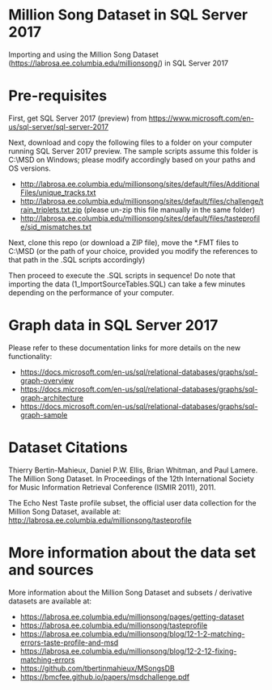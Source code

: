 # Million Song Dataset in SQL Server 2017
Importing and using the Million Song Dataset (https://labrosa.ee.columbia.edu/millionsong/) in SQL Server 2017

# Pre-requisites
First, get SQL Server 2017 (preview) from https://www.microsoft.com/en-us/sql-server/sql-server-2017

Next, download and copy the following files to a folder on your computer running SQL Server 2017 preview. The sample scripts assume this folder is C:\MSD on Windows; please modify accordingly based on your paths and OS versions.

- http://labrosa.ee.columbia.edu/millionsong/sites/default/files/AdditionalFiles/unique_tracks.txt
- http://labrosa.ee.columbia.edu/millionsong/sites/default/files/challenge/train_triplets.txt.zip (please un-zip this file manually in the same folder)
- http://labrosa.ee.columbia.edu/millionsong/sites/default/files/tasteprofile/sid_mismatches.txt

Next, clone this repo (or download a ZIP file), move the *.FMT files to C:\MSD (or the path of your choice, provided you modify the references to that path in the .SQL scripts accordingly) 

Then proceed to execute the .SQL scripts in sequence! Do note that importing the data (1_ImportSourceTables.SQL) can take a few minutes depending on the performance of your computer.

# Graph data in SQL Server 2017
Please refer to these documentation links for more details on the new functionality:

- https://docs.microsoft.com/en-us/sql/relational-databases/graphs/sql-graph-overview
- https://docs.microsoft.com/en-us/sql/relational-databases/graphs/sql-graph-architecture
- https://docs.microsoft.com/en-us/sql/relational-databases/graphs/sql-graph-sample

# Dataset Citations
Thierry Bertin-Mahieux, Daniel P.W. Ellis, Brian Whitman, and Paul Lamere. 
The Million Song Dataset. In Proceedings of the 12th International Society
for Music Information Retrieval Conference (ISMIR 2011), 2011.

The Echo Nest Taste profile subset, the official user data collection for the Million Song
Dataset, available at: http://labrosa.ee.columbia.edu/millionsong/tasteprofile

# More information about the data set and sources
More information about the Million Song Dataset and subsets / derivative datasets are available at:

- https://labrosa.ee.columbia.edu/millionsong/pages/getting-dataset
- https://labrosa.ee.columbia.edu/millionsong/tasteprofile
- https://labrosa.ee.columbia.edu/millionsong/blog/12-1-2-matching-errors-taste-profile-and-msd
- https://labrosa.ee.columbia.edu/millionsong/blog/12-2-12-fixing-matching-errors
- https://github.com/tbertinmahieux/MSongsDB
- https://bmcfee.github.io/papers/msdchallenge.pdf